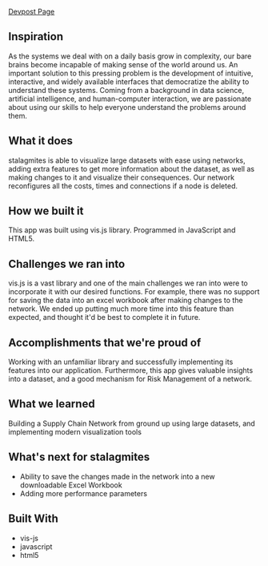 [Devpost Page](https://devpost.com/software/25-stalagmites)

## Inspiration

As the systems we deal with on a daily basis grow in complexity, our bare brains become incapable of making sense of the world around us. An important solution to this pressing problem is the development of intuitive, interactive, and widely available interfaces that democratize the ability to understand these systems. Coming from a background in data science, artificial intelligence, and human-computer interaction, we are passionate about using our skills to help everyone understand the problems around them.

## What it does

stalagmites is able to visualize large datasets with ease using networks, adding extra features to get more information about the dataset, as well as making changes to it and visualize their consequences. Our network reconfigures all the costs, times and connections if a node is deleted.

## How we built it
This app was built using vis.js library. Programmed in JavaScript and HTML5.

## Challenges we ran into

vis.js is a vast library and one of the main challenges we ran into were to incorporate it with our desired functions. For example, there was no support for saving the data into an excel workbook after making changes to the network. We ended up putting much more time into this feature than expected, and thought it'd be best to complete it in future.

## Accomplishments that we're proud of
Working with an unfamiliar library and successfully implementing its features into our application. Furthermore, this app gives valuable insights into a dataset, and a good mechanism for Risk Management of a network.

## What we learned
Building a Supply Chain Network from ground up using large datasets, and implementing modern visualization tools

## What's next for stalagmites

* Ability to save the changes made in the network into a new downloadable Excel Workbook
* Adding more performance parameters

## Built With

* vis-js
* javascript
* html5
